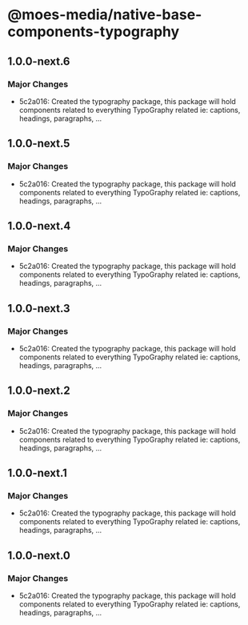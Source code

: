 # @moes-media/native-base-components-typography

## 1.0.0-next.6

### Major Changes

- 5c2a016: Created the typography package, this package will hold components related to everything TypoGraphy related ie: captions, headings, paragraphs, ...

## 1.0.0-next.5

### Major Changes

- 5c2a016: Created the typography package, this package will hold components related to everything TypoGraphy related ie: captions, headings, paragraphs, ...

## 1.0.0-next.4

### Major Changes

- 5c2a016: Created the typography package, this package will hold components related to everything TypoGraphy related ie: captions, headings, paragraphs, ...

## 1.0.0-next.3

### Major Changes

- 5c2a016: Created the typography package, this package will hold components related to everything TypoGraphy related ie: captions, headings, paragraphs, ...

## 1.0.0-next.2

### Major Changes

- 5c2a016: Created the typography package, this package will hold components related to everything TypoGraphy related ie: captions, headings, paragraphs, ...

## 1.0.0-next.1

### Major Changes

- 5c2a016: Created the typography package, this package will hold components related to everything TypoGraphy related ie: captions, headings, paragraphs, ...

## 1.0.0-next.0

### Major Changes

- 5c2a016: Created the typography package, this package will hold components related to everything TypoGraphy related ie: captions, headings, paragraphs, ...
